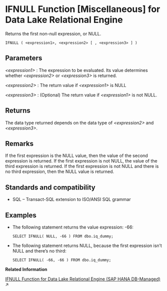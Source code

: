 <!-- loioa557e29b84f21015b460f69ff0fed6da -->

# IFNULL Function \[Miscellaneous\] for Data Lake Relational Engine

Returns the first non-null expression, or NULL.



```
IFNULL ( <expression1>, <expression2> [ , <expression3> ] )
```



<a name="loioa557e29b84f21015b460f69ff0fed6da__IFNULL_parm1"/>

## Parameters

 *<expression1\>*
 :   The expression to be evaluated. Its value determines whether *<expression2\>* or *<expression3\>* is returned.

  *<expression2\>*
 :   The return value if *<expression1\>* is NULL

  *<expression3\>*
 :   \(Optional\) The return value if *<expression1\>* is not NULL.

 

<a name="loioa557e29b84f21015b460f69ff0fed6da__IFNULL_returns1"/>

## Returns

The data type returned depends on the data type of *<expression2\>* and *<expression3\>*.



<a name="loioa557e29b84f21015b460f69ff0fed6da__IFNULL_remarks1"/>

## Remarks

If the first expression is the NULL value, then the value of the second expression is returned. If the first expression is not NULL, the value of the third expression is returned. If the first expression is not NULL and there is no third expression, then the NULL value is returned.



<a name="loioa557e29b84f21015b460f69ff0fed6da__IFNULL_standards1"/>

## Standards and compatibility

-   SQL – Transact-SQL extension to ISO/ANSI SQL grammar



<a name="loioa557e29b84f21015b460f69ff0fed6da__IFNULL_example1"/>

## Examples

-   The following statement returns the value expression: -66:

    ```
    SELECT IFNULL( NULL, -66 ) FROM dbo.iq_dummy;
    ```

-   The following statement returns NULL, because the first expression isn’t NULL and there’s no third:

    ```
    SELECT IFNULL( -66, -66 ) FROM dbo.iq_dummy;
    ```


**Related Information**  


[IFNULL Function for Data Lake Relational Engine (SAP HANA DB-Managed)](https://help.sap.com/viewer/a898e08b84f21015969fa437e89860c8/2023_1_QRC/en-US/059555a4b6fd4824851aa1d544d77a10.html "Returns the first non-null expression, or NULL.") :arrow_upper_right:


